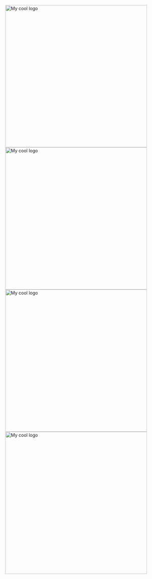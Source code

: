 
<img src="https://lucianokapluk.github.io/_nuxt/img/screenshot_01.57cd2fa.jpg" alt="My cool logo" height=450/>  <img src="https://lucianokapluk.github.io/_nuxt/img/screenshot_02.cf34df6.jpg" alt="My cool logo" height=450/>  <img src="https://lucianokapluk.github.io/_nuxt/img/screenshot_03.19a41c9.jpg" alt="My cool logo" height=450/>   <img src="https://lucianokapluk.github.io/_nuxt/img/screenshot_04.c96a1ff.jpg" alt="My cool logo" height=450/> 



